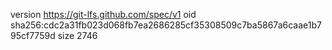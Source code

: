 version https://git-lfs.github.com/spec/v1
oid sha256:cdc2a31fb023d068fb7ea2686285cf35308509c7ba5867a6caae1b795cf7759d
size 2746

